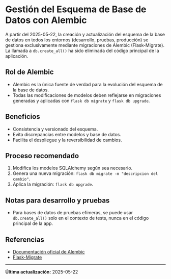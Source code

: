 # Gestión del Esquema de Base de Datos con Alembic

A partir del 2025-05-22, la creación y actualización del esquema de la base de datos en todos los entornos (desarrollo, pruebas, producción) se gestiona exclusivamente mediante migraciones de Alembic (Flask-Migrate). La llamada a `db.create_all()` ha sido eliminada del código principal de la aplicación.

## Rol de Alembic
- Alembic es la única fuente de verdad para la evolución del esquema de la base de datos.
- Todas las modificaciones de modelos deben reflejarse en migraciones generadas y aplicadas con `flask db migrate` y `flask db upgrade`.

## Beneficios
- Consistencia y versionado del esquema.
- Evita discrepancias entre modelos y base de datos.
- Facilita el despliegue y la reversibilidad de cambios.

## Proceso recomendado
1. Modifica los modelos SQLAlchemy según sea necesario.
2. Genera una nueva migración: `flask db migrate -m "descripcion del cambio"`.
3. Aplica la migración: `flask db upgrade`.

## Notas para desarrollo y pruebas
- Para bases de datos de pruebas efímeras, se puede usar `db.create_all()` solo en el contexto de tests, nunca en el código principal de la app.

## Referencias
- [Documentación oficial de Alembic](https://alembic.sqlalchemy.org/)
- [Flask-Migrate](https://flask-migrate.readthedocs.io/)

---
**Última actualización:** 2025-05-22
